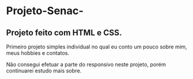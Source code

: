 # Projeto-Senac-
<h2>Projeto feito com HTML e CSS.</h2>

Primeiro projeto simples individual no qual eu conto um pouco sobre mim, meus hobbies e contatos.

Não consegui efetuar a parte do responsivo neste projeto, porém continuarei estudo mais sobre.
